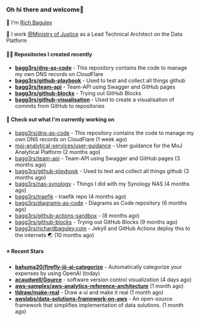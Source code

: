 ### Oh hi there and welcome👋

👐 I'm [Rich Baguley](https://richardbaguley.com/about)

🏢 I work [@Ministry of Justice](https://github.com/ministryofjustice) as a Lead Technical Architect on the Data Platform

#### 👨‍💻 Repositories I created recently
- **[bagg3rs/dns-as-code](https://github.com/bagg3rs/dns-as-code)** - This repository contains the code to manage my own DNS records on CloudFlare
- **[bagg3rs/github-playbook](https://github.com/bagg3rs/github-playbook)** - Used to test and collect all things github
- **[bagg3rs/team-api](https://github.com/bagg3rs/team-api)** - Team-API using Swagger and GitHub pages
- **[bagg3rs/github-blocks](https://github.com/bagg3rs/github-blocks)** - Trying out GitHub Blocks
- **[bagg3rs/github-visualisation](https://github.com/bagg3rs/github-visualisation)** - Used to create a visualisation of commits from GitHub to repositories

#### 👷 Check out what I'm currently working on

- [bagg3rs/dns-as-code](https://github.com/bagg3rs/dns-as-code) - This repository contains the code to manage my own DNS records on CloudFlare (1 week ago)
- [moj-analytical-services/user-guidance](https://github.com/moj-analytical-services/user-guidance) - User guidance for the MoJ Analytical Platform (2 months ago)
- [bagg3rs/team-api](https://github.com/bagg3rs/team-api) - Team-API using Swagger and GitHub pages (3 months ago)
- [bagg3rs/github-playbook](https://github.com/bagg3rs/github-playbook) - Used to test and collect all things github (3 months ago)
- [bagg3rs/nas-synology](https://github.com/bagg3rs/nas-synology) - Things I did with my Synology NAS (4 months ago)
- [bagg3rs/traefik](https://github.com/bagg3rs/traefik) - traefik repo (4 months ago)
- [bagg3rs/diagrams-as-code](https://github.com/bagg3rs/diagrams-as-code) - Diagrams as Code repository (6 months ago)
- [bagg3rs/github-actions-sandbox](https://github.com/bagg3rs/github-actions-sandbox) -  (8 months ago)
- [bagg3rs/github-blocks](https://github.com/bagg3rs/github-blocks) - Trying out GitHub Blocks (9 months ago)
- [bagg3rs/richardbaguley.com](https://github.com/bagg3rs/richardbaguley.com) - Jekyll and GitHub Actions deploy this to the internets 🌏 (10 months ago)

#### ⭐ Recent Stars


- **[bahuma20/firefly-iii-ai-categorize](https://github.com/bahuma20/firefly-iii-ai-categorize)** - Automatically categorize your expenses by using OpenAI (today)
- **[acaudwell/Gource](https://github.com/acaudwell/Gource)** - software version control visualization (4 days ago)
- **[aws-samples/aws-analytics-reference-architecture](https://github.com/aws-samples/aws-analytics-reference-architecture)** (1 month ago)
- **[tldraw/make-real](https://github.com/tldraw/make-real)** - Draw a ui and make it real (1 month ago)
- **[awslabs/data-solutions-framework-on-aws](https://github.com/awslabs/data-solutions-framework-on-aws)** - An open-source framework that simplifies implementation of data solutions.  (1 month ago)
